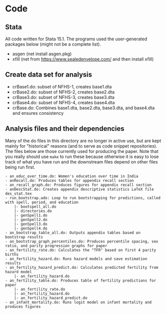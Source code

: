 # Code

## Stata

All code written for Stata 15.1.
The programs used the user-generated packages below (might not be a complete list).

- asgen (net install asgen.pkg)
- xfill (net from https://www.sealedenvelope.com/ and then install xfill)

## Create data set for analysis

- crBase1.do: subset of NFHS-1, creates base1.dta
- crBase2.do: subset of NFHS-2, creates base2.dta
- crBase3.do: subset of NFHS-3, creates base3.dta
- crBase4.do: subset of NFHS-4, creates base4.dta
- crBase.do: Combines base1.dta, base2.dta, base3.dta, and base4.dta and ensures consistency

## Analysis files and their dependencies

Many of the do files in this directory are no longer in active use, but are kept mainly for
"historical" reasons (and to serve as code snippet repositories).
The files below are those currently used for producing the paper.
Note that you really should use `make` to run these because otherwise it is easy to lose
track of what you have run and the downstream files depend on other files being run first.

```
- an_educ_over_time.do: Women's education over time in India
- anRecall.do: Produces tables for appendix recall section
- an_recall_graph.do: Produces figures for appendix recall section
- anDescStat.do: Creates appendix descriptive statistics LaTeX file des_stat.tex
- run_bootstrap.ado: Loop to run bootstrapping for predictions, called with spell, period, and education
	|- bootspell_all.do
	|- directories.do
	|- genSpell1.do
	|- genSpell2.do
	|- genSpell3.do
	|- genSpell4.do
- an_bootstrap_table_all.do: Outputs appendix tables based on bootstrap results
- an_bootstrap_graph_percentiles.do: Produces percentile spacing, sex ratio, and parity progression graphs for paper
- an_fertility_rate.do: Calculates the "TFR" based on first 4 parity births
- an_fertility_hazard.do: Runs hazard models and save estimation results
- an_fertility_hazard_predict.do: Calculates predicted fertility from hazard model
	|- an_fertility_hazard.do
- an_fertility_table.do: Produces table of fertility predictions for paper
	|- an_fertility_rate.do
	|- an_fertility_hazard.do
	|- an_fertility_hazard_predict.do
- an_infant_mortality.do: Runs logit model on infant mortality and produces figures
```
